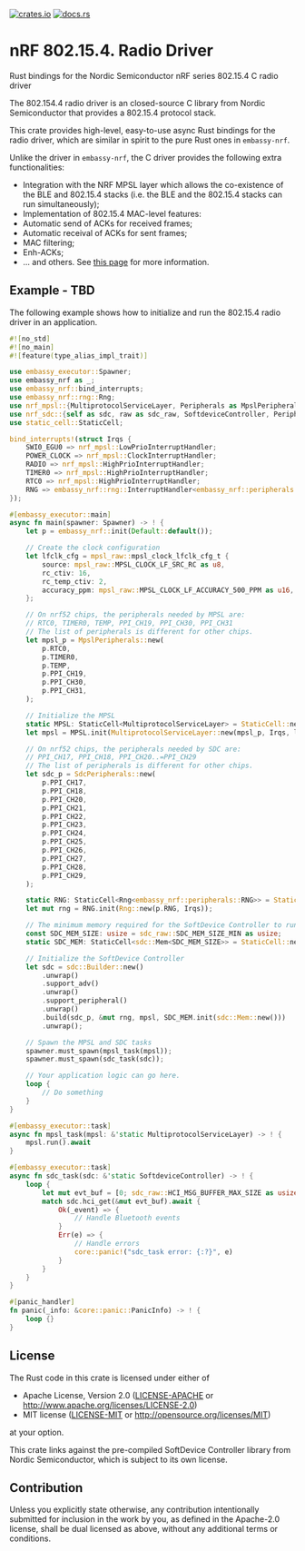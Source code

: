 [![crates.io](https://img.shields.io/crates/v/nrf-sdc.svg)](https://crates.io/crates/nrf-sdc)
[![docs.rs](https://docs.rs/nrf-sdc/badge.svg)](https://docs.rs/nrf-sdc)

# nRF 802.15.4. Radio Driver

Rust bindings for the Nordic Semiconductor nRF series 802.15.4 C radio driver

The 802.154.4 radio driver is an closed-source C library from Nordic Semiconductor that provides a 802.15.4 protocol stack.

This crate provides high-level, easy-to-use async Rust bindings for the radio driver, which are similar in spirit to the pure Rust ones in `embassy-nrf`.

Unlike the driver in `embassy-nrf`, the C driver provides the following extra functionalities:
- Integration with the NRF MPSL layer which allows the co-existence of the BLE and 802.15.4 stacks (i.e. the BLE and the 802.15.4 stacks can run simultaneously);
- Implementation of 802.15.4 MAC-level features:
 - Automatic send of ACKs for received frames;
 - Automatic receival of ACKs for sent frames;
 - MAC filtering;
 - Enh-ACKs;
 - ... and others. See [this page](https://docs.nordicsemi.com/bundle/ncs-latest/page/nrf/protocols/thread/overview/supported_features.html) for more information.

## Example - TBD

The following example shows how to initialize and run the 802.15.4 radio driver in an application.

```rust
#![no_std]
#![no_main]
#![feature(type_alias_impl_trait)]

use embassy_executor::Spawner;
use embassy_nrf as _;
use embassy_nrf::bind_interrupts;
use embassy_nrf::rng::Rng;
use nrf_mpsl::{MultiprotocolServiceLayer, Peripherals as MpslPeripherals, raw as mpsl_raw};
use nrf_sdc::{self as sdc, raw as sdc_raw, SoftdeviceController, Peripherals as SdcPeripherals};
use static_cell::StaticCell;

bind_interrupts!(struct Irqs {
    SWI0_EGU0 => nrf_mpsl::LowPrioInterruptHandler;
    POWER_CLOCK => nrf_mpsl::ClockInterruptHandler;
    RADIO => nrf_mpsl::HighPrioInterruptHandler;
    TIMER0 => nrf_mpsl::HighPrioInterruptHandler;
    RTC0 => nrf_mpsl::HighPrioInterruptHandler;
    RNG => embassy_nrf::rng::InterruptHandler<embassy_nrf::peripherals::RNG>;
});

#[embassy_executor::main]
async fn main(spawner: Spawner) -> ! {
    let p = embassy_nrf::init(Default::default());

    // Create the clock configuration
    let lfclk_cfg = mpsl_raw::mpsl_clock_lfclk_cfg_t {
        source: mpsl_raw::MPSL_CLOCK_LF_SRC_RC as u8,
        rc_ctiv: 16,
        rc_temp_ctiv: 2,
        accuracy_ppm: mpsl_raw::MPSL_CLOCK_LF_ACCURACY_500_PPM as u16,
    };

    // On nrf52 chips, the peripherals needed by MPSL are:
    // RTC0, TIMER0, TEMP, PPI_CH19, PPI_CH30, PPI_CH31
    // The list of peripherals is different for other chips.
    let mpsl_p = MpslPeripherals::new(
        p.RTC0,
        p.TIMER0,
        p.TEMP,
        p.PPI_CH19,
        p.PPI_CH30,
        p.PPI_CH31,
    );

    // Initialize the MPSL
    static MPSL: StaticCell<MultiprotocolServiceLayer> = StaticCell::new();
    let mpsl = MPSL.init(MultiprotocolServiceLayer::new(mpsl_p, Irqs, lfclk_cfg).unwrap());

    // On nrf52 chips, the peripherals needed by SDC are:
    // PPI_CH17, PPI_CH18, PPI_CH20..=PPI_CH29
    // The list of peripherals is different for other chips.
    let sdc_p = SdcPeripherals::new(
        p.PPI_CH17,
        p.PPI_CH18,
        p.PPI_CH20,
        p.PPI_CH21,
        p.PPI_CH22,
        p.PPI_CH23,
        p.PPI_CH24,
        p.PPI_CH25,
        p.PPI_CH26,
        p.PPI_CH27,
        p.PPI_CH28,
        p.PPI_CH29,
    );

    static RNG: StaticCell<Rng<embassy_nrf::peripherals::RNG>> = StaticCell::new();
    let mut rng = RNG.init(Rng::new(p.RNG, Irqs));

    // The minimum memory required for the SoftDevice Controller to run.
    const SDC_MEM_SIZE: usize = sdc_raw::SDC_MEM_SIZE_MIN as usize;
    static SDC_MEM: StaticCell<sdc::Mem<SDC_MEM_SIZE>> = StaticCell::new();

    // Initialize the SoftDevice Controller
    let sdc = sdc::Builder::new()
        .unwrap()
        .support_adv()
        .unwrap()
        .support_peripheral()
        .unwrap()
        .build(sdc_p, &mut rng, mpsl, SDC_MEM.init(sdc::Mem::new()))
        .unwrap();

    // Spawn the MPSL and SDC tasks
    spawner.must_spawn(mpsl_task(mpsl));
    spawner.must_spawn(sdc_task(sdc));

    // Your application logic can go here.
    loop {
        // Do something
    }
}

#[embassy_executor::task]
async fn mpsl_task(mpsl: &'static MultiprotocolServiceLayer) -> ! {
    mpsl.run().await
}

#[embassy_executor::task]
async fn sdc_task(sdc: &'static SoftdeviceController) -> ! {
    loop {
        let mut evt_buf = [0; sdc_raw::HCI_MSG_BUFFER_MAX_SIZE as usize];
        match sdc.hci_get(&mut evt_buf).await {
            Ok(_event) => {
                // Handle Bluetooth events
            }
            Err(e) => {
                // Handle errors
                core::panic!("sdc_task error: {:?}", e)
            }
        }
    }
}

#[panic_handler]
fn panic(_info: &core::panic::PanicInfo) -> ! {
    loop {}
}
```

## License

The Rust code in this crate is licensed under either of

- Apache License, Version 2.0 ([LICENSE-APACHE](./LICENSE-APACHE) or http://www.apache.org/licenses/LICENSE-2.0)
- MIT license ([LICENSE-MIT](./LICENSE-MIT) or http://opensource.org/licenses/MIT)

at your option.

This crate links against the pre-compiled SoftDevice Controller library from Nordic Semiconductor, which is subject to its own license.

## Contribution

Unless you explicitly state otherwise, any contribution intentionally submitted for inclusion in the work by you, as defined in the Apache-2.0 license, shall be dual licensed as above, without any additional terms or conditions.
